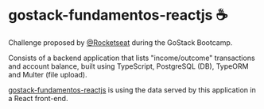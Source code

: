 # gostack-fundamentos-reactjs :coffee:

Challenge proposed by <a href="https://github.com/rocketseat-education">@Rocketseat</a> during the GoStack Bootcamp.

Consists of a backend application that lists "income/outcome" transactions and account balance, built using TypeScript, PostgreSQL (DB), TypeORM and Multer (file upload).

<a href="https://github.com/ruanrf/gostack-fundamentos-reactjs">gostack-fundamentos-reactjs</a> is using the data served by this application in a React front-end.
